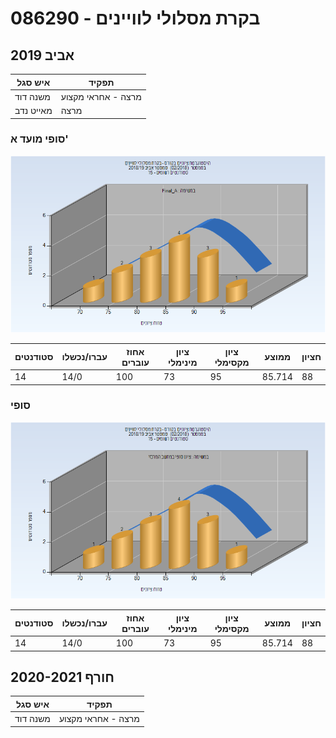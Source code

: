 # 086290 - בקרת מסלולי לוויינים

## אביב 2019

| איש סגל | תפקיד |
| ---- | ---- |
| משנה דוד | מרצה - אחראי מקצוע |
| מאייט נדב | מרצה |

### סופי מועד א'

![201802 Final_A](201802/Final_A.png)

| סטודנטים | עברו/נכשלו | אחוז עוברים | ציון מינימלי | ציון מקסימלי | ממוצע | חציון |
| ---- | ---- | ---- | ---- | ---- | ---- | ---- |
| 14 | 14/0 | 100 | 73 | 95 | 85.714 | 88 |

### סופי

![201802 Finals](201802/Finals.png)

| סטודנטים | עברו/נכשלו | אחוז עוברים | ציון מינימלי | ציון מקסימלי | ממוצע | חציון |
| ---- | ---- | ---- | ---- | ---- | ---- | ---- |
| 14 | 14/0 | 100 | 73 | 95 | 85.714 | 88 |

## חורף 2020-2021

| איש סגל | תפקיד |
| ---- | ---- |
| משנה דוד | מרצה - אחראי מקצוע |

